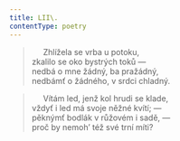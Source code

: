 ```yaml
---
title: LII\.
contentType: poetry
---
```


<section>

>      Zhlížela se vrba u potoku,  
> zkalilo se oko bystrých toků —  
> nedbá o mne žádný, ba pražádný,  
> nedbámť o žádného, v srdci chladný.

>      Vítám led, jenž kol hrudi se klade,  
> vždyť i led má svoje něžné kvítí; —  
> pěknýmť bodlák v růžovém i sadě, —  
> proč by nemoh’ též své trní míti?

</section>
